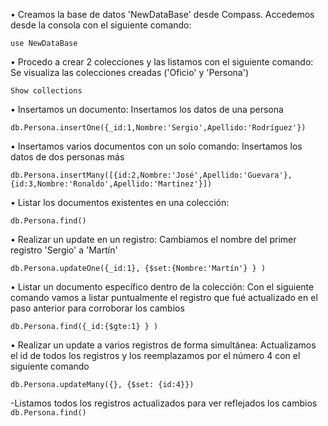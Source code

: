 • Creamos la base de datos 'NewDataBase' desde Compass.
Accedemos desde la consola con el siguiente comando:

`use NewDataBase`



• Procedo a crear 2 colecciones y las listamos con el siguiente comando:
Se visualiza las colecciones creadas ('Oficio' y 'Persona')

`Show collections`



• Insertamos un documento:
Insertamos los datos de una persona

`db.Persona.insertOne({_id:1,Nombre:'Sergio',Apellido:'Rodríguez'})`



• Insertamos varios documentos con un solo comando:
Insertamos los datos de dos personas más

`db.Persona.insertMany([{id:2,Nombre:'José',Apellido:'Guevara'},{id:3,Nombre:'Ronaldo',Apellido:'Martínez'}])`



• Listar los documentos existentes en una colección:

`db.Persona.find()`



• Realizar un update en un registro:
Cambiamos el nombre del primer registro 'Sergio' a 'Martín'

`db.Persona.updateOne({_id:1}, {$set:{Nombre:'Martín'} } )`



• Listar un documento específico dentro de la colección:
Con el siguiente comando vamos a listar puntualmente el registro que fué actualizado en el paso anterior para corroborar los cambios

`db.Persona.find({_id:{$gte:1} } )`



• Realizar un update a varios registros de forma simultánea:
Actualizamos el id de todos los registros y los reemplazamos por el número 4 con el siguiente comando

`db.Persona.updateMany({}, {$set: {id:4}})`

-Listamos todos los registros actualizados para ver reflejados los cambios
`db.Persona.find()`


